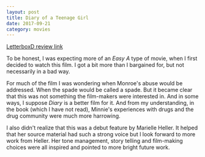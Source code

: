 ```yaml
---
layout: post
title: Diary of a Teenage Girl 
date: 2017-09-21
category: movies
---
```

 
[LetterboxD review link](https://letterboxd.com/samarthbhaskar/film/the-diary-of-a-teenage-girl/)

To be honest, I was expecting more of an <em>Easy A</em> type of movie, when I first decided to watch this film. I got a bit more than I bargained for, but not necessarily in a bad way.

For much of the film I was wondering when Monroe's abuse would be addressed. When the spade would be called a spade. But it became clear that this was not something the film-makers were interested in. And in some ways, I suppose <em>Diary</em> is a better film for it. And from my understanding, in the book (which I have not read), Minnie's experiences with drugs and the drug community were much more harrowing. 

I also didn't realize that this was a debut feature by Marielle Heller. It helped that her source material had such a strong voice but I look forward to more work from Heller. Her tone management, story telling and film-making choices were all inspired and pointed to more bright future work.